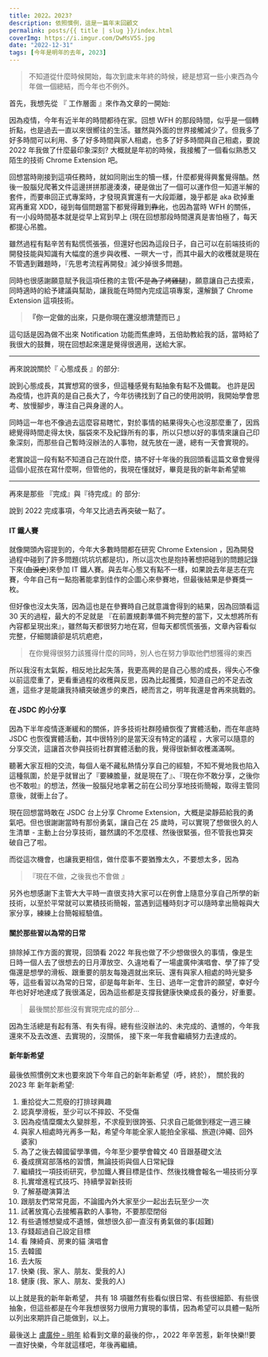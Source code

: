 ```yaml
---
title: 2022。2023?
description: 依照慣例，這是一篇年末回顧文
permalink: posts/{{ title | slug }}/index.html
coverImg: https://i.imgur.com/DwMsV5S.jpg
date: "2022-12-31"
tags: [今年是明年的去年, 2023]
---
```


> 不知道從什麼時候開始，每次到歲末年終的時候，總是想寫一些小東西為今年做一個總結，而今年也不例外。

首先，我想先從 『 工作層面 』來作為文章的一開始:

因為疫情，今年有近半年的時間都待在家。回想 WFH 的那段時間，似乎是一個轉折點，也是過去一直以來很嚮往的生活。雖然與外面的世界接觸減少了。但我多了好多時間可以利用、多了好多時間與家人相處，也多了好多時間與自己相處，要說 2022 年我做了什麼最印象深刻? 大概就是年初的時候，我接觸了一個看似熟悉又陌生的技術 Chrome Extension 吧。

回想當時剛接到這項任務時，就如同剛出生的犢一樣，什麼都覺得興奮覺得酷。然後一股腦兒爬著文件這邊拼拼那邊湊湊，硬是做出了一個可以運作但一知道半解的套件，而要串回正式專案時，才發現真實還有一大段距離，幾乎都是 aka 砍掉重寫再重寫 XDD，碰到每個問題當下都覺得難到~~靠北~~，也因為當時 WFH 的關係，有一小段時間基本就是從早上寫到早上 (現在回想那段時間還真是害怕極了，每天都提心吊膽。

雖然過程有點辛苦有點慌慌張張，但還好也因為這段日子，自己可以在前端技術的開發技能與知識有大幅度的進步與收穫、一暝大一寸，而其中最大的收穫就是現在不管遇到難題時，『先思考流程再開發』減少掉很多問題。

同時也很感謝願意賦予我這項任務的主管(~~不是為了烤雞腿~~)，願意讓自己去摸索，同時適時的給予建議與幫助，讓我能在時間內完成這項專案，還解鎖了 Chrome Extension 這項技術。

> **『你一定做的出來，只是你現在還沒想清楚而已 』**

這句話是因為做不出來 Notification 功能而焦慮時，五倍助教給我的話，當時給了我很大的鼓舞，現在回想起來還是覺得很適用，送給大家。

---

再來說說關於『 心態成長 』的部分:

說到心態成長，其實想寫的很多，但這種感覺有點抽象有點不及備載。
也許是因為疫情，也許真的是自己長大了，今年彷彿找到了自己的使用說明，我開始學會思考、放慢腳步，專注自己與身邊的人。

同時這一年也不像過去這麼容易瞎忙，對於事情的結果得失心也沒那麼重了，因爲總覺得時間走得太快，腦袋來不及紀錄所有的事，所以只想以好的事情來讓自己印象深刻，而那些自己暫時沒辦法的人事物，就先放在一邊，總有一天會實現的。

老實說這一段有點不知道自己在說什麼，搞不好十年後的我回頭看這篇文章會覺得這個小屁孩在寫什麼啊，但管他的，我現在懂就好，畢竟是我的新年新希望嘛

---

再來是那些 『完成』與『待完成』的 部分:

說到 2022 完成事項，今年又比過去再突破一點了。

#### IT 鐵人賽

就像開頭內容提到的，今年大多數時間都在研究 Chrome Extension ，因為開發過程中碰到了許多問題(坑坑坑都是坑)，所以這次也是抱持著想把碰到的問題記錄下來(~~血淚史~~)來參加 IT 鐵人賽。與去年心態又有點不一樣，如果說去年是志在完賽，今年自己有一點抱著能拿到佳作的企圖心來參賽地，但最後結果是參賽獎一枚。

但好像也沒太失落，因為這也是在參賽時自己就意識會得到的結果，因為回頭看這 30 天的過程，最大的不足就是 『在前置規劃準備不夠完整的當下，又太想將所有內容都呈現出來』，雖然每天都很努力地在寫，但每天都慌慌張張，文章內容看似完整，仔細閱讀卻是坑坑疤疤，

> 在你覺得很努力該獲得什麼的同時，別人也在努力爭取他們想獲得的東西

所以我沒有太氣餒，相反地比起失落，我更高興的是自己心態的成長，得失心不像以前這麼重了，更看重過程的收穫與反思，因為比起獲獎，知道自己的不足去改進，這些才是能讓我持續突破進步的東西，總而言之，明年我還是會再來挑戰的。

#### 在 JSDC 的小分享

因為下半年疫情逐漸緩和的關係，許多技術社群陸續恢復了實體活動，而在年底時 JSDC 也恢復實體活動，其中很特別的是當天沒有特定的議程
，大家可以隨意的分享交流，這讓首次參與技術社群實體活動的我，覺得很新鮮收穫滿滿啊。

聽著大家互相的交流，每個人毫不藏私熱情分享自己的經驗，不知不覺地我也陷入這種氛圍，於是乎就冒出了『要練膽量，就是現在了』、『現在你不敢分享，之後你也不敢啦』的想法，然後一股腦兒地拿著之前在公司分享地技術簡報，取得主管同意後，就衝上台了。

現在回想當時敢在 JSDC 台上分享 Chrome Extension，大概是梁靜茹給我的勇氣吧。但也很謝謝當時有那份勇氣，讓自己在 25 歲時，可以實現了想做很久的人生清單 - 主動上台分享技術，雖然講的不怎麼樣、然後很緊張，但不管我也算突破自己了啦。

而從這次機會，也讓我更相信，做什麼事不要猶豫太久，不要想太多，因為

> 『現在不做，之後我也不會做 』

另外也想感謝下主管大大平時一直很支持大家可以在例會上隨意分享自己所學的新技術，以至於平常就可以累積技術簡報，當遇到這種時刻才可以隨時拿出簡報與大家分享，練練上台簡報經驗值。

#### 關於那些習以為常的日常

排除掉工作方面的實現，回頭看 2022 年我也做了不少想做很久的事情，像是生日時一個人去了很想去的日月潭放空、久違地看了一場盧廣仲演唱會、學了摔了受傷還是想學的滑板、跟重要的朋友每幾週就出來玩、還有與家人相處的時光變多等，這些看習以為常的日常，卻是每年新年、生日、過年一定會許的願望，幸好今年也好好地達成了我很滿足，因為這些都是支撐我健康快樂成長的養分，好重要。

> 最後關於那些沒有實現完成的部分...

因為生活總是有起有落、有失有得。總有些沒辦法的、未完成的、遺憾的，今年我還來不及去改進、去實現的，沒關係，
接下來一年我會繼續努力去達成的。

#### 新年新希望

最後依照慣例文末也要來說下今年自己的新年新希望（呼，終於）， 關於我的 2023 年 新年新希望:

1. 重拾從大二荒廢的打排球興趣
2. 認真學滑板，至少可以不摔跤、不受傷
3. 因為疫情糜爛太久變胖惹，不求瘦到很誇張、只求自己能做到穩定一週三練
4. 與家人相處時光再多一點，希望今年能全家人能拍全家福、旅遊(沖繩、回外婆家)
5. 為了之後去韓國留學準備，今年至少要學會韓文 40 音跟基礎文法
6. 養成撰寫部落格的習慣，無論技術與個人日常紀錄
7. 繼續找一項技術研究，參加鐵人賽目標是佳作、然後找機會報名一場技術分享
8. 扎實增進程式技巧、持續學習新技術
9. 了解基礎演算法
10. 跟朋友們常常見面，不論國內外大家至少一起出去玩至少一次
11. 試著放寬心去接觸喜歡的人事物，不要那麼閉俗
12. 有些遺憾想變成不遺憾，做想很久卻一直沒有勇氣做的事(超難)
13. 存錢超過自己設定目標
14. 看 陳綺貞、房東的貓 演唱會
15. 去韓國
16. 去大阪
17. 快樂 (我、家人、朋友、愛我的人)
18. 健康 (我、家人、朋友、愛我的人)

以上就是我的新年新希望， 共有 18 項雖然有些看似很日常、有些很細節、有些很抽象，但這些都是在今年我想很努力很用力實現的事情，因為希望可以具體一點所以列出來期許自己能做到，以上。

最後送上 [盧廣仲 - 明年](https://www.youtube.com/watch?v=2bIP88OYUUM) 給看到文章的最後的你，，2022 年辛苦惹，新年快樂!!要一直好快樂，今年就這樣吧，年後再繼續。
